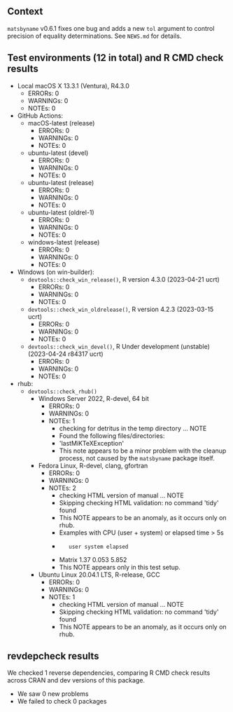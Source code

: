 ## Context

`matsbyname` v0.6.1
fixes one bug and adds a new `tol` argument
to control precision of equality determinations. 
See `NEWS.md` for details.


## Test environments (12 in total) and R CMD check results

* Local macOS X 13.3.1 (Ventura), R4.3.0
    * ERRORs: 0
    * WARNINGs: 0
    * NOTEs: 0
* GitHub Actions: 
    * macOS-latest (release)
        * ERRORs: 0
        * WARNINGs: 0
        * NOTEs: 0
    * ubuntu-latest (devel)
        * ERRORs: 0
        * WARNINGs: 0
        * NOTEs: 0
    * ubuntu-latest (release)
        * ERRORs: 0
        * WARNINGs: 0
        * NOTEs: 0
    * ubuntu-latest (oldrel-1)
        * ERRORs: 0
        * WARNINGs: 0
        * NOTEs: 0
    * windows-latest (release)
        * ERRORs: 0
        * WARNINGs: 0
        * NOTEs: 0
* Windows (on win-builder):
    * `devtools::check_win_release()`, R version 4.3.0 (2023-04-21 ucrt)
        * ERRORs: 0
        * WARNINGs: 0
        * NOTEs: 0
    * `devtools::check_win_oldrelease()`, R version 4.2.3 (2023-03-15 ucrt)
        * ERRORs: 0
        * WARNINGs: 0
        * NOTEs: 0
    * `devtools::check_win_devel()`, R Under development (unstable) (2023-04-24 r84317 ucrt)
        * ERRORs: 0
        * WARNINGs: 0
        * NOTEs: 0
* rhub:
    * `devtools::check_rhub()`
        * Windows Server 2022, R-devel, 64 bit
            * ERRORs: 0
            * WARNINGs: 0
            * NOTEs: 1
                - checking for detritus in the temp directory ... NOTE
                - Found the following files/directories:
                - 'lastMiKTeXException'
                - This note appears to be a minor problem with the cleanup process, not caused by the `matsbyname` package itself.
        * Fedora Linux, R-devel, clang, gfortran
            * ERRORs: 0
            * WARNINGs: 0
            * NOTEs: 2
                - checking HTML version of manual ... NOTE
                - Skipping checking HTML validation: no command 'tidy' found
                - This NOTE appears to be an anomaly, as it occurs only on rhub.
                - Examples with CPU (user + system) or elapsed time > 5s
                -        user system elapsed
                - Matrix 1.37  0.053   5.852
                - This NOTE appears only in this test setup.
        * Ubuntu Linux 20.04.1 LTS, R-release, GCC
            * ERRORs: 0
            * WARNINGs: 0
            * NOTEs: 1
                - checking HTML version of manual ... NOTE
                - Skipping checking HTML validation: no command 'tidy' found
                - This NOTE appears to be an anomaly, as it occurs only on rhub.


## revdepcheck results

We checked 1 reverse dependencies, comparing R CMD check results across CRAN and dev versions of this package.

 * We saw 0 new problems
 * We failed to check 0 packages
